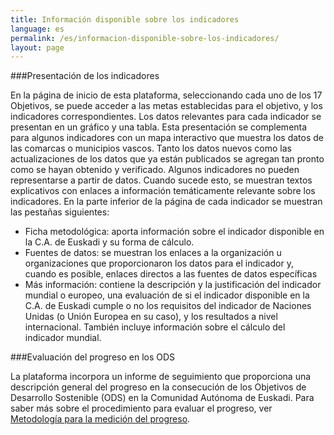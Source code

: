 ```yaml
---
title: Información disponible sobre los indicadores
language: es
permalink: /es/informacion-disponible-sobre-los-indicadores/
layout: page
---
```


###Presentación de los indicadores

En la página de inicio de esta plataforma, seleccionando cada uno de los 17 Objetivos, se puede acceder a las metas establecidas para el objetivo, y los indicadores correspondientes. 
Los datos relevantes para cada indicador se presentan en un gráfico y una tabla. Esta presentación se complementa para algunos indicadores con un mapa interactivo que muestra los datos de las comarcas o municipios vascos. 
Tanto los datos nuevos como las actualizaciones de los datos que ya están publicados se agregan tan pronto como se hayan obtenido y verificado.
Algunos indicadores no pueden representarse a partir de datos. Cuando sucede esto, se muestran textos explicativos con enlaces a información temáticamente relevante sobre los indicadores.
En la parte inferior de la página de cada indicador se muestran las pestañas siguientes:
-	Ficha metodológica: aporta información sobre el indicador disponible en la C.A. de Euskadi y su forma de cálculo.
-	Fuentes de datos: se muestran los enlaces a la organización u organizaciones que proporcionaron los datos para el indicador y, cuando es posible, enlaces directos a las fuentes de datos específicas
-	Más información: contiene la descripción y la justificación del indicador mundial o europeo, una evaluación de si el indicador disponible en la C.A. de Euskadi cumple o no los requisitos del indicador de Naciones Unidas (o Unión Europea en su caso), y los resultados a nivel internacional. También incluye información sobre el cálculo del indicador mundial.

###Evaluación del progreso en los ODS

La plataforma incorpora un informe de seguimiento que proporciona una descripción general del progreso en la consecución de los Objetivos de Desarrollo Sostenible (ODS) en la Comunidad Autónoma de Euskadi. Para saber más sobre el procedimiento para evaluar el progreso, ver [Metodología para la medición del progreso](/es/metodologia/).



